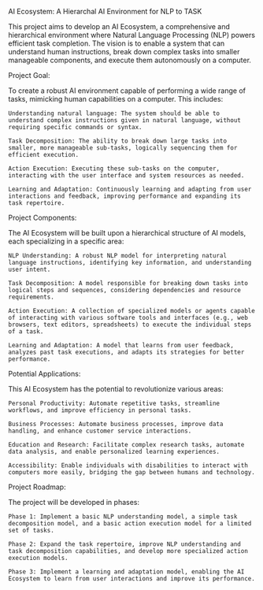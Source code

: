 AI Ecosystem: A Hierarchal AI Environment for NLP to TASK

This project aims to develop an AI Ecosystem, a comprehensive and hierarchical environment where Natural Language Processing (NLP) powers efficient task completion. The vision is to enable a system that can understand human instructions, break down complex tasks into smaller manageable components, and execute them autonomously on a computer.

Project Goal:

To create a robust AI environment capable of performing a wide range of tasks, mimicking human capabilities on a computer. This includes:

    Understanding natural language: The system should be able to understand complex instructions given in natural language, without requiring specific commands or syntax.

    Task Decomposition: The ability to break down large tasks into smaller, more manageable sub-tasks, logically sequencing them for efficient execution.

    Action Execution: Executing these sub-tasks on the computer, interacting with the user interface and system resources as needed.

    Learning and Adaptation: Continuously learning and adapting from user interactions and feedback, improving performance and expanding its task repertoire.

Project Components:

The AI Ecosystem will be built upon a hierarchical structure of AI models, each specializing in a specific area:

    NLP Understanding: A robust NLP model for interpreting natural language instructions, identifying key information, and understanding user intent.

    Task Decomposition: A model responsible for breaking down tasks into logical steps and sequences, considering dependencies and resource requirements.

    Action Execution: A collection of specialized models or agents capable of interacting with various software tools and interfaces (e.g., web browsers, text editors, spreadsheets) to execute the individual steps of a task.

    Learning and Adaptation: A model that learns from user feedback, analyzes past task executions, and adapts its strategies for better performance.

Potential Applications:

This AI Ecosystem has the potential to revolutionize various areas:

    Personal Productivity: Automate repetitive tasks, streamline workflows, and improve efficiency in personal tasks.

    Business Processes: Automate business processes, improve data handling, and enhance customer service interactions.

    Education and Research: Facilitate complex research tasks, automate data analysis, and enable personalized learning experiences.

    Accessibility: Enable individuals with disabilities to interact with computers more easily, bridging the gap between humans and technology.

Project Roadmap:

The project will be developed in phases:

    Phase 1: Implement a basic NLP understanding model, a simple task decomposition model, and a basic action execution model for a limited set of tasks.

    Phase 2: Expand the task repertoire, improve NLP understanding and task decomposition capabilities, and develop more specialized action execution models.

    Phase 3: Implement a learning and adaptation model, enabling the AI Ecosystem to learn from user interactions and improve its performance.
